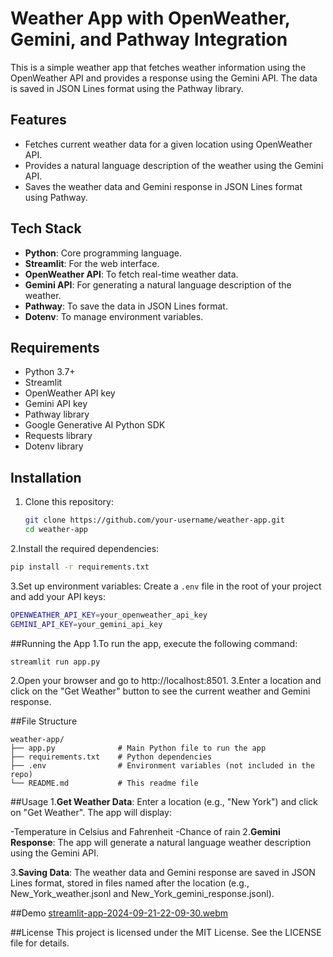 ﻿# Weather App with OpenWeather, Gemini, and Pathway Integration

This is a simple weather app that fetches weather information using the OpenWeather API and provides a response using the Gemini API. The data is saved in JSON Lines format using the Pathway library.

## Features

- Fetches current weather data for a given location using OpenWeather API.
- Provides a natural language description of the weather using the Gemini API.
- Saves the weather data and Gemini response in JSON Lines format using Pathway.

## Tech Stack

- **Python**: Core programming language.
- **Streamlit**: For the web interface.
- **OpenWeather API**: To fetch real-time weather data.
- **Gemini API**: For generating a natural language description of the weather.
- **Pathway**: To save the data in JSON Lines format.
- **Dotenv**: To manage environment variables.

## Requirements

- Python 3.7+
- Streamlit
- OpenWeather API key
- Gemini API key
- Pathway library
- Google Generative AI Python SDK
- Requests library
- Dotenv library

## Installation

1. Clone this repository:

   ```bash
   git clone https://github.com/your-username/weather-app.git
   cd weather-app

2.Install the required dependencies:
   ```bash
   pip install -r requirements.txt
   ```
3.Set up environment variables:
Create a `.env` file in the root of your project and add your API keys:
   ```bash
   OPENWEATHER_API_KEY=your_openweather_api_key
   GEMINI_API_KEY=your_gemini_api_key
   ```
##Running the App
1.To run the app, execute the following command:
   ```bash
   streamlit run app.py
   ```
2.Open your browser and go to http://localhost:8501.
3.Enter a location and click on the "Get Weather" button to see the current weather and Gemini response.

##File Structure
   ```code
   weather-app/
   ├── app.py              # Main Python file to run the app
   ├── requirements.txt    # Python dependencies
   ├── .env                # Environment variables (not included in the repo)
   └── README.md           # This readme file
   ```
##Usage
1.**Get Weather Data**: Enter a location (e.g., "New York") and click on "Get Weather". The app will display:

   -Temperature in Celsius and Fahrenheit
   -Chance of rain
2.**Gemini Response**: The app will generate a natural language weather description using the Gemini API.

3.**Saving Data**: The weather data and Gemini response are saved in JSON Lines format, stored in files named after the location (e.g., New_York_weather.jsonl and New_York_gemini_response.jsonl).

##Demo
 [streamlit-app-2024-09-21-22-09-30.webm](https://github.com/user-attachments/assets/69aff1dd-6c4b-46c9-a818-05761f8f9733)

 ##License
 This project is licensed under the MIT License. See the LICENSE file for details.




